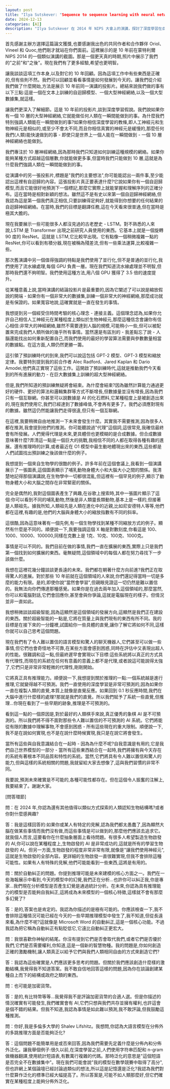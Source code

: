 ```yaml
---
layout: post
title: "Ilya Sutskever: "Sequence to sequence learning with neural networks: what a decade""
date: 2024-12-13
categories: [AI]
description: "Ilya Sutskever 在 2014 年 NIPS 大會上的演講，探討了深度學習在自然語言處理領域的突破性進展。"
---
```

首先感謝主辦方選擇這篇論文獲獎,也要感謝我出色的共同作者和合作夥伴 Oriol、Vineel 和 Quoc,他們剛才就站在你們面前。這裡展示的是 10 年前在蒙特利爾 NIPS 2014 的一個類似演講的截圖。那是一個更天真的時期,照片中展示了我們的"之前"和"之後"。現在我們有了更多經驗,希望也更明智。

讓我談談這項工作本身,以及對它的 10 年回顧。因為這項工作中有些東西是正確的,但有些則不然。我們可以回顧並看看事情是如何發展到今天的。讓我們從介紹我們做了什麼開始,方法是展示 10 年前同一演講的投影片。總結來說我們做的事有以下三點:這是一個在文本上訓練的自迴歸模型、一個大型神經網絡,以及一個大型數據集,就這樣。

讓我們更深入了解細節。這是 10 年前的投影片,談到深度學習假說。我們說如果你有一個 10 層的大型神經網絡,它就能做任何人類在一瞬間能做到的事。為什麼我們特別強調人類能在一瞬間做到的事?如果你相信深度學習的教條,即人工神經元和生物神經元是相似的,或至少不會太不同,而且你相信真實的神經元是緩慢的,那麼任何我們(人類)能快速做到的事 - 即使只是世界上一個人能在一瞬間做到 - 一個 10 層神經網絡也能做到。

我們專注於 10 層神經網絡,因為那時我們只知道如何訓練這種規模的網絡。如果你能夠某種方式超越這個層數,你就能做更多事,但當時我們只能做到 10 層,這就是為什麼我們強調人類在一瞬間能做到的事。

從演講中的另一張投影片,標題是"我們的主要想法",你可能能認出一兩件事,至少能認出這裡有自迴歸的內容。這張投影片真正要表達什麼?它說如果你有一個自迴歸模型,而且它能很好地預測下一個標記,那麼它實際上就能掌握和理解序列的正確分布。這在當時是相對新穎的想法。雖然這不是有史以來第一個自迴歸神經網絡,但我認為這是第一個我們真正相信,只要訓練得足夠好,就能得到你想要的任何結果的自迴歸神經網絡。在當時,我們的目標是翻譯任務,這在今天看來很普通,但在當時是極其大膽的。

現在我要展示一些可能很多人都沒見過的古老歷史 - LSTM。對不熟悉的人來說,LSTM 是 Transformer 出現之前研究人員使用的東西。它基本上就是一個旋轉 90 度的 ResNet。這就是 LSTM,它比較早出現。它有點像一個稍微複雜一點的 ResNet,你可以看到有積分器,現在被稱為殘差流,但有一些乘法運算,比較複雜一些。

那次舊演講中另一個值得強調的特點是我們使用了並行化,但不是普通的並行化,我們使用了流水線處理,每個 GPU 負責一層。現在我們知道流水線處理並不明智,但那時我們還不夠明智。我們使用這種方法,用八個 GPU 獲得了 3.5 倍的速度提升。

從某種意義上說,當時演講的結論投影片是最重要的,因為它闡述了可以說是縮放假說的開端 - 如果你有一個非常大的數據集,訓練一個非常大的神經網絡,那麼成功就是有保證的。如果寬容地說,這確實就是一直在發生的事情。

我想提到另一個經受住時間考驗的核心理念 - 連接主義。這個理念認為,如果你允許自己相信人工神經元在某種程度上類似於生物神經元,那麼這種信念會讓你有信心相信:非常大的神經網絡,雖然不需要達到人腦的規模,可能稍小一些,但可以被配置來完成我們人類所做的幾乎所有事情。當然還是有區別的 - 我差點忘了說 - 人腦還能找出如何重新配置自己,而我們使用的最好的學習算法需要與參數數量相當的數據點。在這方面,人類仍然更勝一籌。

這引領了預訓練時代的到來,我們可以說這包括 GPT-2 模型、GPT-3 模型和縮放定律。我要特別提到我的前合作者 Alec Radford、Jared Kaplan 和 Dario Amodei,他們真正實現了這些工作。這開啟了預訓練時代,這就是推動我們今天看到的所有進展的動力 - 在巨大數據集上訓練的超大型神經網絡。

但是,我們所知道的預訓練無疑將會結束。為什麼會結束?因為雖然計算能力通過更好的硬件、更好的算法和邏輯集群等方式不斷增長,但數據量並沒有增長,因為我們只有一個互聯網。你甚至可以說數據是 AI 的化石燃料,它某種程度上是被創造出來的,現在我們使用它,我們已經達到了數據峰值,不會再有更多了。我們必須應對現有的數據。雖然這仍然能讓我們走得很遠,但只有一個互聯網。

在這裡,我要稍微自由地推測一下未來會發生什麼。其實我不需要推測,因為很多人都在推測,我會提到他們的推測。你可能聽說過"代理"這個詞,這很常見,我確信最終會有所發展。人們覺得代理是未來,更具體但也更模糊的是合成數據。但合成數據意味著什麼?弄清這一點是一個巨大的挑戰,我相信不同的人都在取得各種有趣的進展。還有推理時的計算,或者最近在 O1 模型中最生動地體現出來的東西,這些都是人們試圖找出預訓練之後該做什麼的例子。

我想提到一個來自生物學的很酷的例子。許多年前在這個會議上,我看到一個演講展示了一張圖表,這個圖表顯示了哺乳動物身體大小和大腦大小之間的關係。我清楚地記得那個演講說,在生物學中一切都很混亂,但這裡有一個罕見的例子,顯示了動物身體大小和大腦之間存在非常緊密的關係。

完全是偶然的,我對這個圖表產生了興趣,在谷歌上搜索時,其中一張圖片顯示了這個:你可以看到不同的哺乳動物,然後是非人類靈長類動物,基本上是一樣的,但接著是人類祖先。據我所知,人類祖先是人類在進化中的近親,比如尼安德特人等等,他們都在這裡,有趣的是,他們的大腦與身體大小的縮放指數有不同的斜率。

這很酷,因為這意味著有一個先例,有一個生物學找到某種不同縮放方式的例子。顯然有什麼是不同的。順便說一下,我要強調這個 X 軸是對數刻度,你看這是 100、1000、10000、100000,同樣在克數上是 1克、10克、100克、1000克。

事情是可以不同的。我們目前在做的事情,我們一直在擴展的東西,實際上只是我們第一個找到如何擴展的東西。毫無疑問,這個領域中的每個人都在努力尋找下一步該做什麼。

我想在這裡花幾分鐘談談更長遠的未來。我們都在朝著什麼方向前進?我們正在取得驚人的進展。對於那些 10 年前就在這個領域的人來說,你們還記得當時一切是多麼的能力有限。是的,即使你說"當然會學習",但親眼見證這一切仍然是難以置信的。我無法向你們傳達那種感覺。如果你是在過去兩年加入這個領域的,那麼當然,你可以和電腦對話,它們會回應你,甚至會與你爭論,這就是電腦現在的樣子。但情況並非一直如此。

我想稍微談談超級智能,因為這顯然是這個領域的發展方向,這顯然是我們正在建設的東西。關於超級智能的一點是,它將在質量上與我們現有的東西有所不同。我的目標是在接下來的一分鐘裡,試圖給你一些具體的直覺,讓你了解它將如何不同,這樣你就可以自己思考這個問題。

現在我們有了令人難以置信的語言模型和驚人的聊天機器人,它們甚至可以做一些事情,但它們也會奇怪地不可靠,在某些方面會感到困惑,同時在評估中又表現出超人的性能。很難調和這一點,但最終遲早會實現以下目標:這些系統將以真正的方式具有代理性,而現在的系統在任何有意義的意義上都不是代理,或者說這可能說得太強了,它們只是非常非常輕微的代理性,剛剛開始。

它將真正具有推理能力。順便說一下,我想提到關於推理的一點:一個系統越是進行推理,它就變得越不可預測。我們一直使用的深度學習是非常可預測的,因為如果你一直在複製人類的直覺,本質上就像是直覺反應。如果回到 0.1 秒反應時間,我們在大腦中進行什麼樣的處理?那就是我們的直覺。所以我們賦予了系統一些直覺,但推理...你現在看到了一些早期的跡象,推理是不可預測的。

看到這一點的一個原因是,對於最好的人類棋手來說,真正優秀的象棋 AI 是不可預測的。所以我們將不得不面對那些令人難以置信的不可預測的 AI 系統。它們將能從有限的數據中理解事物,不會感到困惑 - 所有這些現在的重大限制。順便說一下,我不是在說如何實現,也不是在說什麼時候實現,我只是在說它將會發生。

當所有這些與自我意識結合在一起時 - 因為為什麼不呢?自我意識是有用的,它是我們自己世界模型的一部分 - 當所有這些東西結合在一起時,我們將擁有與今天存在的系統有著根本不同品質和特性的系統。當然,它們將具有令人難以置信和驚人的能力,但與這樣的系統相關的問題,我就留給大家去想像了,這與我們習慣的非常不同。

我要說,預測未來確實是不可能的,各種可能性都存在。但在這個令人振奮的注解上,我要結束了。謝謝大家。

[問答環節]

問：在 2024 年,你認為還有其他值得以類似方式探索的人類認知生物結構嗎?或者你對什麼感興趣?

答：我是這樣回答的:如果你或某人有特定的見解,認為我們都太愚蠢了,因為顯然大腦在做某些事情而我們沒有做,而這些事情是可以做到的,那麼他們應該去追求它。就我個人而言,這要看你在什麼抽象層面上看待問題。有很多人希望製造生物啟發的 AI,你可以說在某種程度上,生物啟發的 AI 是非常成功的,這就是所有的學習生物啟發的 AI。但另一方面,生物啟發的程度非常非常有限,就像是"讓我們使用神經元",這就是生物啟發的全部內容。更詳細的生物啟發一直很難實現,但我不會排除這種可能性。如果有人有特殊的見解,他們可能能看到一些東西,這將是有用的。

問：關於自動糾正的問題。你提到推理可能是未來建模的核心方面之一。我們在一些海報展示中看到,今天的模型中的幻覺,我們正在分析...也許你可以糾正我,你是專家...我們現在分析模型是否產生幻覺是通過統計分析。在未來,你認為具有推理能力的模型是否能夠自我糾正,這將成為未來模型的一個核心特徵,這樣就不會有那麼多幻覺了?

答：是的,答案也是肯定的。我認為你描述的是極有可能的。你應該檢查一下,我不會排除這種情況可能已經在今天的一些早期推理模型中發生了,我不知道,但從長遠來看,為什麼不呢?這就像是 Microsoft Word 的自動糾正,這是一個核心功能。不過我認為把它稱為自動糾正有點貶低它,它遠比自動糾正更宏大。

問：我很喜歡你神秘的結尾。你沒有提到它們是否會取代我們,或者它們是否優於我們,它們是否需要權利,你知道,這是一個新的智慧物種。我的問題是,你如何創造正確的激勵機制,讓人類真正以給予它們與我們人類相同自由的方式來創造它們?

答：我認為這些確實是人們應該更多思考的問題。但關於我們應該創造什麼樣的激勵結構,我覺得我不知道答案。我不敢自信地回答這樣的問題,因為你在談論創建某種自上而下的結構或政府之類的東西。

問：也可能是加密貨幣。

答：是的,有比特幣等等...我覺得我不是評論加密貨幣的合適人選。但是你描述的情況確實有可能發生,我們確實會有 AI,它們只想與我們共存並擁有權利,也許這會是個不錯的結果。但我不知道,我認為事情是如此難以預測,我不敢評論,但我鼓勵這種推測。

問：你好,我是多倫多大學的 Shalev Lifshitz。我想問,你認為大語言模型在分佈外的多跳推理方面是否能夠泛化?

答：這個問題不能簡單用是或否來回答,因為我們需要先定義什麼是分佈內和分佈外泛化。讓我舉個例子:很久以前,在深度學習之前,人們使用字符串匹配和 n-gram 做機器翻譯,使用統計短語表,有數萬行複雜的代碼。那時泛化的意思是"這個短語是否完全不在數據集中"。現在我們可能會說"我的模型在數學競賽中取得了高分",但也許網上某個論壇已經討論過類似的想法,所以這是記憶還是泛化?我認為我們對什麼算作泛化的標準已經大幅提高了。所以答案是,可能不如人類那麼好,但它們確實在某種程度上能夠分佈外泛化。

